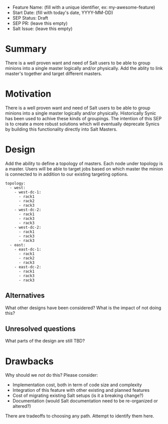 - Feature Name: (fill with a unique identifier, ex: my-awesome-feature)
- Start Date: (fill with today's date, YYYY-MM-DD)
- SEP Status: Draft
- SEP PR: (leave this empty)
- Salt Issue: (leave this empty)

# Summary
[summary]: #summary

There is a well proven want and need of Salt users to be able to group minions
into a single master logically and/or physically. Add the ablity
to link master's together and target different masters.

# Motivation
[motivation]: #motivation

There is a well proven want and need of Salt users to be able to group minions
into a single master logically and/or physically. Historically Synic has been
used to achive these kinds of groupings. The intention of this SEP is to create
a more robust solutions which will eventually deprecate Synics by building this
functionality directly into Salt Masters.

# Design
[design]: #detailed-design

Add the ability to define a topology of masters. Each node under topology is a
master. Users will be able to target jobs based on which master the minion is
connected to in addition to our existing targeting options.

```
topology:
  - west:
    - west-dc-1:
      - rack1
      - rack2
      - rack3
    - west-dc-2:
      - rack1
      - rack3
      - rack3
    - west-dc-2:
      - rack1
      - rack3
      - rack3
  - east:
    - east-dc-1:
      - rack1
      - rack2
      - rack3
    - east-dc-2:
      - rack1
      - rack3
      - rack3
```


## Alternatives
[alternatives]: #alternatives

What other designs have been considered? What is the impact of not doing this?

## Unresolved questions
[unresolved]: #unresolved-questions

What parts of the design are still TBD?

# Drawbacks
[drawbacks]: #drawbacks

Why should we *not* do this? Please consider:

- Implementation cost, both in term of code size and complexity
- Integration of this feature with other existing and planned features
- Cost of migrating existing Salt setups (is it a breaking change?)
- Documentation (would Salt documentation need to be re-organized or altered?)


There are tradeoffs to choosing any path. Attempt to identify them here.
